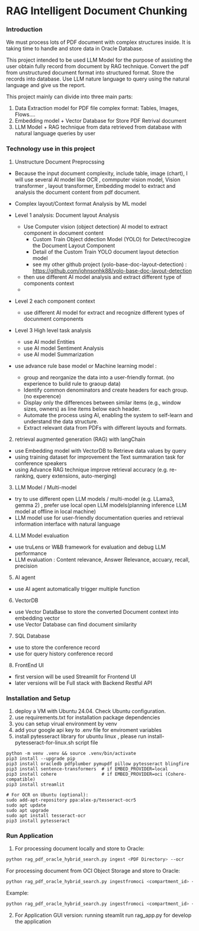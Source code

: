 # RAG Intelligent Document Chunking 


### Introduction

We must process lots of PDF document with complex structures inside. It is taking time to handle and store data in Oracle Database.

This project intended to be used LLM Model for the purpose of assisting the user obtain fully record from document by RAG technique. Convert the pdf from unstructured document format into structured format. Store the records into database. Use LLM nature language to query using the natural language and give us the report. 


This project mainly can divide into three main parts: 
1. Data Extraction model for PDF file complex format: Tables, Images, Flows.... 
2. Embedding model + Vector Database for Store PDF Retrival document
3. LLM Model + RAG technique from data retrieved from database with natural language queries by user 

### Technology use in this project
1. Unstructure Document Preprocssing
- Because the input document complexity, include table, image (chart), I will use several AI model  like OCR , commputer vision model, Vision transformer , layout transformer, Embedding model to extract and analysis the document content from pdf document.
- Complex layout/Context format Analysis by ML model 
- Level 1 analysis: Document layout Analysis
  - Use Computer vision (object detection) AI model to extract component in document content
    - Custom Train Object ddection Model (YOLO) for Detect/recogize the Document Layout Component
    - Detail of the Custom Train YOLO document layout detection model 
    - see my other github project (yolo-base-doc-layout-detection) :  <https://github.com/johnsonhk88/yolo-base-doc-layout-detection> 
  - then use different AI model analysis and extract different type of components context
  -
- Level 2 each component context 
  - use different AI model for extract and recognize different types of docunment components

- Level 3 High level task analysis
  - use AI model Entities 
  - use AI model Sentiment Analysis
  - use AI model Summarization 

- use advance rule base model or Machine learning  model :
  - group and reorganize the data into a user-friendly format. (no experience to build rule to graoup data)
  - Identify common denominators and create headers for each group. (no experence)
  - Display only the differences between similar items (e.g., window sizes, owners) as line items below each header. 
  - Automate the process using AI, enabling the system to self-learn and understand the data structure.  
  - Extract relevant data from PDFs with different layouts and formats.

2. retrieval augmented generation (RAG) with langChain  
- use Embedding model with VectorDB to Retrieve data values by query
- using training dataset for improvement the Text summaration task for conference speakers
- using Advance RAG technique improve retrieval accuracy (e.g. re-ranking, query extensions, auto-merging)

3. LLM Model / Multi-model 
- try to use different open LLM models / multi-model (e.g. LLama3, gemma 2) , prefer use local open LLM models(planning inference LLM model at offline in local machine)
- LLM model use for user-friendly documentation queries and retrieval information interface with natural language

4. LLM Model evaluation
- use truLens or W&B framework for evaluation and debug LLM performance
- LLM evaluation : Content relevance, Answer Relevance, accuary, recall, precision 

5. AI agent
- use AI agent automatically trigger multiple function 

6. VectorDB 
- use Vector DataBase to store the converted Document context into embedding vector
- use Vector Database can find document similarity 

7. SQL Database
- use to store the conference record
- use for query history conference record

8. FrontEnd UI
- first version will be used Streamlit for Frontend UI
- later versions will be Full stack with Backend Restful API



### Installation and Setup

1. deploy a VM with Ubuntu 24.04. Check Ubuntu configuration.
2. use requirements.txt for installation package dependencies
3. you can setup virual environment by venv 
4. add your google api key to .env file  for enviroment variables
5. install pytesseract library for ubuntu linux , please run install-pytesseract-for-linux.sh script file 


```Code
python -m venv .venv && source .venv/bin/activate
pip3 install --upgrade pip
pip3 install oracledb pdfplumber pymupdf pillow pytesseract blingfire
pip3 install sentence-transformers  # if EMBED_PROVIDER=local
pip3 install cohere                 # if EMBED_PROVIDER=oci (Cohere-compatible)
pip3 install streamlit

# For OCR on Ubuntu (optional):
sudo add-apt-repository ppa:alex-p/tesseract-ocr5
sudo apt update
sudo apt upgrade
sudo apt install tesseract-ocr
pip3 install pytesseract

```


### Run Application
1. For processing document locally and store to Oracle:
     
```bash
python rag_pdf_oracle_hybrid_search.py ingest <PDF Directory> --ocr
```

For processing document from OCI Object Storage and store to Oracle:

```bash
python rag_pdf_oracle_hybrid_search.py ingestfromoci <compartment_id> <bucket_name> <namespace_name> <prefix> --ocr
```

Example:

```bash
python rag_pdf_oracle_hybrid_search.py ingestfromoci <compartment_id> <bucket_name> <namespace_name> "" --ocr
```


2. For Application GUI version: 
    running steamlit run rag_app.py for develop the application



